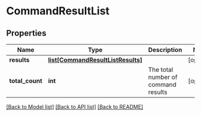 # CommandResultList

## Properties
Name | Type | Description | Notes
------------ | ------------- | ------------- | -------------
**results** | [**list[CommandResultListResults]**](CommandResultListResults.md) |  | [optional] 
**total_count** | **int** | The total number of command results | [optional] 

[[Back to Model list]](../README.md#documentation-for-models) [[Back to API list]](../README.md#documentation-for-api-endpoints) [[Back to README]](../README.md)

